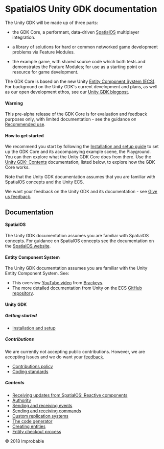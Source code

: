# SpatialOS Unity GDK documentation

The Unity GDK will be made up of three parts: 

* the GDK Core, a performant, data-driven [SpatialOS](https://docs.improbable.io/reference/latest/shared/concepts/spatialos) multiplayer integration.

* a library of solutions for hard or common networked game development problems via Feature Modules.

* the example game, with shared source code which both tests and demonstrates the Feature Modules; for use as a starting point or resource for game development.

The GDK Core is based on the new Unity [Entity Component System (ECS)](https://unity3d.com/unity/features/job-system-ECS). For background on the Unity GDK's current development and plans, as well as our open development ethos, see our [Unity GDK blogpost](https://improbable.io/games/blog/unity-gdk-our-first-steps).

#### Warning
This pre-alpha release of the GDK Core is for evaluation and feedback purposes only, with limited documentation - see the guidance on [Recommended use](../README.md#recommended-use).

#### How to get started
We recommend you start by following the [Installation and setup guide](setup-and-installing.md) to set up the GDK Core and its accompanying example scene, the Playground. You can then explore what the Unity GDK Core does from there. Use the [Unity GDK: Contents](#contents) documentation, listed below, to explore how the GDK Core works.

Note that the Unity GDK documentation assumes that you are familiar with SpatialOS concepts and the Unity ECS.

We want your feedback on the Unity GDK and its documentation - see [Give us feedback](../README.md#give-us-feedback).

## Documentation 

#### SpatialOS
The Unity GDK documentation assumes you are familiar with SpatialOS concepts. For guidance on SpatialOS concepts see the documentation on the [SpatialOS website](https://docs.improbable.io/reference/latest/shared/concepts/spatialos). 

#### Entity Component System
The Unity GDK documentation assumes you are familiar with the Unity Entity Component System. See:
* This overview [YouTube video](https://www.youtube.com/watch?v=_U9wRgQyy6s) from [Brackeys](http://brackeys.com/).
* The more detailed documentation from Unity on the ECS [GitHub repository](https://github.com/Unity-Technologies/EntityComponentSystemSamples/blob/master/Documentation/index.md).

#### Unity GDK

##### Getting started
* [Installation and setup](setup-and-installing.md)

##### Contributions
We are currently not accepting public contributions. However, we are accepting issues and we do
 want your [feedback](../README.md#give-us-feedback).
* [Contributions policy](https://github.com/spatialos/UnityGDK/blob/master/CONTRIBUTING.md)
* [Coding standards](contributions/unity-gdk-coding-standards.md)

##### Contents
* [Receiving updates from SpatialOS: Reactive components](content/reactive-components.md)
* [Authority](content/authority.md)
* [Sending and receiving events](content/events.md)
* [Sending and receiving commands](content/commands.md)
* [Custom replication systems](content/custom-replication-system.md)
* [The code generator](content/code-generator.md)
* [Creating entities](content/create-entity.md)
* [Entity checkout process](content/entity-checkout-process.md)

&copy; 2018 Improbable
